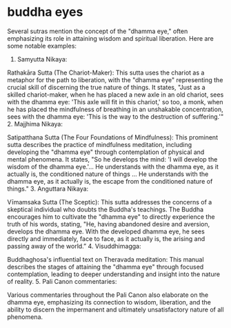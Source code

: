 # buddha eyes

Several sutras mention the concept of the "dhamma eye," often emphasizing its role in attaining wisdom and spiritual liberation. Here are some notable examples:

1. Samyutta Nikaya:

Rathakāra Sutta (The Chariot-Maker): This sutta uses the chariot as a metaphor for the path to liberation, with the "dhamma eye" representing the crucial skill of discerning the true nature of things. It states, "Just as a skilled chariot-maker, when he has placed a new axle in an old chariot, sees with the dhamma eye: 'This axle will fit in this chariot,' so too, a monk, when he has placed the mindfulness of breathing in an unshakable concentration, sees with the dhamma eye: 'This is the way to the destruction of suffering.'"
2. Majjhima Nikaya:

Satipatthana Sutta (The Four Foundations of Mindfulness): This prominent sutta describes the practice of mindfulness meditation, including developing the "dhamma eye" through contemplation of physical and mental phenomena. It states, "So he develops the mind: 'I will develop the wisdom of the dhamma eye.'... He understands with the dhamma eye, as it actually is, the conditioned nature of things ... He understands with the dhamma eye, as it actually is, the escape from the conditioned nature of things."
3. Anguttara Nikaya:

Vīmamsaka Sutta (The Sceptic): This sutta addresses the concerns of a skeptical individual who doubts the Buddha's teachings. The Buddha encourages him to cultivate the "dhamma eye" to directly experience the truth of his words, stating, "He, having abandoned desire and aversion, develops the dhamma eye. With the developed dhamma eye, he sees directly and immediately, face to face, as it actually is, the arising and passing away of the world.”
4. Visuddhimagga:

Buddhaghosa's influential text on Theravada meditation: This manual describes the stages of attaining the "dhamma eye" through focused contemplation, leading to deeper understanding and insight into the nature of reality.
5. Pali Canon commentaries:

Various commentaries throughout the Pali Canon also elaborate on the dhamma eye, emphasizing its connection to wisdom, liberation, and the ability to discern the impermanent and ultimately unsatisfactory nature of all phenomena.

